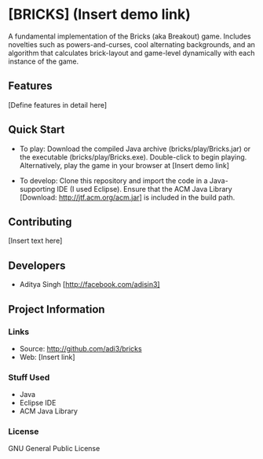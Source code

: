 # [BRICKS] (Insert demo link)

A fundamental implementation of the Bricks (aka Breakout) game. Includes novelties such as powers-and-curses, cool alternating backgrounds, and an algorithm that calculates brick-layout and game-level dynamically with each instance of the game.

## Features

[Define features in detail here]

## Quick Start

* To play: Download the compiled Java archive (bricks/play/Bricks.jar) or the executable (bricks/play/Bricks.exe). Double-click to begin playing. Alternatively, play the game in your browser at [Insert demo link]

* To develop: Clone this repository and import the code in a Java-supporting IDE (I used Eclipse). Ensure that the ACM Java Library [Download: http://jtf.acm.org/acm.jar] is included in the build path.

## Contributing

[Insert text here]

## Developers

* Aditya Singh [http://facebook.com/adisin3]


## Project Information

### Links

* Source: http://github.com/adi3/bricks
* Web: [Insert link]

### Stuff Used

* Java
* Eclipse IDE
* ACM Java Library

### License

GNU General Public License


